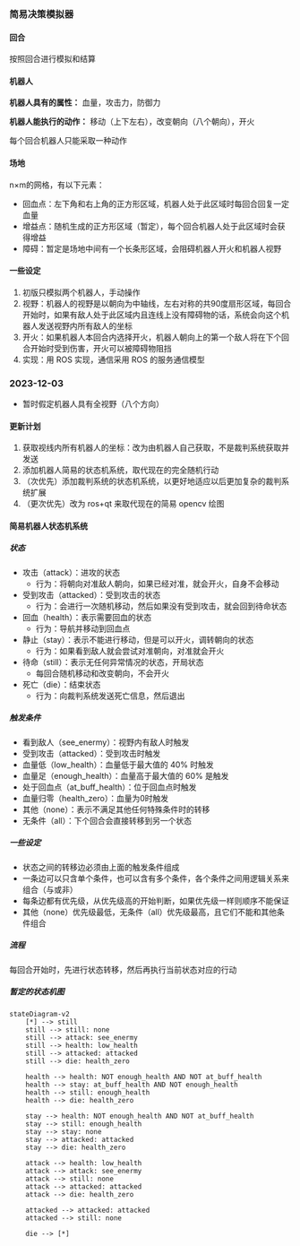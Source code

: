 ### 简易决策模拟器

#### 回合

按照回合进行模拟和结算

#### 机器人

**机器人具有的属性：** 血量，攻击力，防御力

**机器人能执行的动作：** 移动（上下左右），改变朝向（八个朝向），开火

每个回合机器人只能采取一种动作

#### 场地

n×m的网格，有以下元素：

- 回血点：左下角和右上角的正方形区域，机器人处于此区域时每回合回复一定血量
- 增益点：随机生成的正方形区域（暂定），每个回合机器人处于此区域时会获得增益
- 障碍：暂定是场地中间有一个长条形区域，会阻碍机器人开火和机器人视野

#### 一些设定

1. 初版只模拟两个机器人，手动操作
2. 视野：机器人的视野是以朝向为中轴线，左右对称的共90度扇形区域，每回合开始时，如果有敌人处于此区域内且连线上没有障碍物的话，系统会向这个机器人发送视野内所有敌人的坐标
3. 开火：如果机器人本回合内选择开火，机器人朝向上的第一个敌人将在下个回合开始时受到伤害，开火可以被障碍物阻挡
4. 实现：用 ROS 实现，通信采用 ROS 的服务通信模型

### 2023-12-03

- 暂时假定机器人具有全视野（八个方向）

#### 更新计划

1. 获取视线内所有机器人的坐标：改为由机器人自己获取，不是裁判系统获取并发送
2. 添加机器人简易的状态机系统，取代现在的完全随机行动
3. （次优先）添加裁判系统的状态机系统，以更好地适应以后更加复杂的裁判系统扩展
4. （更次优先）改为 ros+qt 来取代现在的简易 opencv 绘图

#### 简易机器人状态机系统

##### 状态

- 攻击（attack）：进攻的状态
  - 行为：将朝向对准敌人朝向，如果已经对准，就会开火，自身不会移动
- 受到攻击（attacked）：受到攻击的状态
  - 行为：会进行一次随机移动，然后如果没有受到攻击，就会回到待命状态
- 回血（health）：表示需要回血的状态
  - 行为：导航并移动到回血点
- 静止（stay）：表示不能进行移动，但是可以开火，调转朝向的状态
  - 行为：如果看到敌人就会尝试对准朝向，对准就会开火
- 待命（still）：表示无任何异常情况的状态，开局状态
  - 每回合随机移动和改变朝向，不会开火
- 死亡（die）：结束状态
  - 行为：向裁判系统发送死亡信息，然后退出

##### 触发条件

- 看到敌人（see_enermy）：视野内有敌人时触发
- 受到攻击（attacked）：受到攻击时触发
- 血量低（low_health）：血量低于最大值的 40% 时触发
- 血量足（enough_health）：血量高于最大值的 60% 是触发
- 处于回血点（at_buff_health）：位于回血点时触发
- 血量归零（health_zero）：血量为0时触发
- 其他（none）：表示不满足其他任何特殊条件时的转移
- 无条件（all）：下个回合会直接转移到另一个状态

##### 一些设定

- 状态之间的转移边必须由上面的触发条件组成
- 一条边可以只含单个条件，也可以含有多个条件，各个条件之间用逻辑关系来组合（与或非）
- 每条边都有优先级，从优先级高的开始判断，如果优先级一样则顺序不能保证
- 其他（none）优先级最低，无条件（all）优先级最高，且它们不能和其他条件组合

##### 流程

每回合开始时，先进行状态转移，然后再执行当前状态对应的行动

##### 暂定的状态机图

```mermaid
stateDiagram-v2
	[*] --> still
    still --> still: none
    still --> attack: see_enermy
    still --> health: low_health
    still --> attacked: attacked
    still --> die: health_zero

    health --> health: NOT enough_health AND NOT at_buff_health
    health --> stay: at_buff_health AND NOT enough_health
    health --> still: enough_health
    health --> die: health_zero

    stay --> health: NOT enough_health AND NOT at_buff_health
    stay --> still: enough_health
    stay --> stay: none
    stay --> attacked: attacked
    stay --> die: health_zero

    attack --> health: low_health
    attack --> attack: see_enermy
    attack --> still: none
    attack --> attacked: attacked
    attack --> die: health_zero
	
	attacked --> attacked: attacked
	attacked --> still: none
	
	die --> [*]
```
